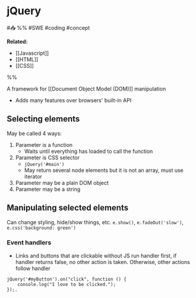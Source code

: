 # jQuery
#📥 
%%
#SWE 
#coding 
#concept

**Related:**
-  [[Javascript]]
-  [[HTML]]
-  [[CSS]]

%%

A framework for [[Document Object Model (DOM)]] manipulation
- Adds many features over browsers' built-in API

## Selecting elements
May be called 4 ways:
1. Parameter is a function
	- Waits until everything has loaded to call the function
2. Parameter is CSS selector
	- `jQuery('#main')`
	- May return several node elements but it is not an array, must use iterator
3. Parameter may be a plain DOM object
4. Parameter may be a string

## Manipulating selected elements
Can change styling, hide/show things, etc.
`e.show()`, `e.fadeOut('slow')`, `e.css('background: green')`

### Event handlers
- Links and buttons that are clickable without JS run handler first, if handler returns false, no other action is taken. Otherwise, other actions follow handler

```JS
jQuery('#myButton').on("click", function () {
	console.log("I love to be clicked.");
});.
```